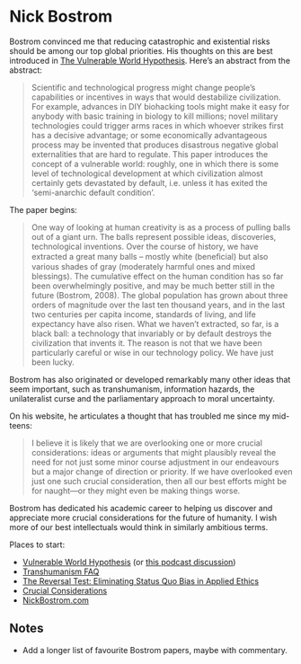 # Nick Bostrom
Bostrom convinced me that reducing catastrophic and existential risks should be among our top global priorities. His thoughts on this are best introduced in [The Vulnerable World Hypothesis](https://nickbostrom.com/papers/vulnerable.pdf). Here’s an abstract from the abstract:

> Scientific and technological progress might change people’s capabilities or incentives in ways that would destabilize civilization. For example, advances in DIY biohacking tools might make it easy for anybody with basic training in biology to kill millions; novel military technologies could trigger arms races in which whoever strikes first has a decisive advantage; or some economically advantageous process may be invented that produces disastrous negative global externalities that are hard to regulate. This paper introduces the concept of a vulnerable world: roughly, one in which there is some level of technological development at which civilization almost certainly gets devastated by default, i.e. unless it has exited the ‘semi-anarchic default condition’. 

The paper begins:

> One way of looking at human creativity is as a process of pulling balls out of a giant urn. The balls represent possible ideas, discoveries, technological inventions. Over the course of history, we have extracted a great many balls – mostly white (beneﬁcial) but also various shades of gray (moderately harmful ones and mixed blessings). The cumulative effect on the human condition has so far been overwhelmingly positive, and may be much better still in the future (Bostrom, 2008). The global population has grown about three orders of magnitude over the last ten thousand years, and in the last two centuries per capita income, standards of living, and life expectancy have also risen. What we haven’t extracted, so far, is a black ball: a technology that invariably or by default destroys the civilization that invents it. The reason is not that we have been particularly careful or wise in our technology policy. We have just been lucky.

Bostrom has also originated or developed remarkably many other ideas that seem important, such as transhumanism, information hazards, the unilateralist curse and the parliamentary approach to moral uncertainty. 

On his website, he articulates a thought that has troubled me since my mid-teens:

> I believe it is likely that we are overlooking one or more crucial considerations: ideas or arguments that might plausibly reveal the need for not just some minor course adjustment in our endeavours but a major change of direction or priority. If we have overlooked even just one such crucial consideration, then all our best efforts might be for naught—or they might even be making things worse. 

Bostrom has dedicated his academic career to helping us discover and appreciate more crucial considerations for the future of humanity. I wish more of our best intellectuals would think in similarly ambitious terms.

Places to start:
* [Vulnerable World Hypothesis](https://nickbostrom.com/papers/vulnerable.pdf) (or [this podcast discussion](https://www.listennotes.com/podcasts/making-sense-with/151-will-we-destroy-the-future-OZju5zDEolh/))
* [Transhumanism FAQ](https://www.nickbostrom.com/views/transhumanist.pdf)
* [The Reversal Test: Eliminating Status Quo Bias in Applied Ethics](http://www.nickbostrom.com/ethics/statusquo.pdf)
* [Crucial Considerations](http://www.stafforini.com/blog/bostrom/)
* [NickBostrom.com](https://nickbostrom.com)

## Notes
* Add a longer list of favourite Bostrom papers, maybe with commentary.


<!-- #web/people -->


<!--stackedit_data:
eyJoaXN0b3J5IjpbMTE5NDk2MzcwMF19
-->

<!-- {BearID:nick-bostrom.md} -->
